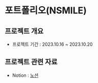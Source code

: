 # 포트폴리오(NSMILE)

## 프로젝트 개요

- 프로젝트 기간 : 2023.10.16 ~ 2023.10.20

## 프로젝트 관련 자료

- Notion : [노션](https://www.notion.so/mitipo/PORTFOLIO-52cbe9fcdca34c79961bee3d6f0bf677)

